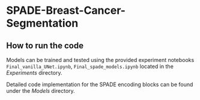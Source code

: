 # SPADE-Breast-Cancer-Segmentation

## How to run the code

Models can be trained and tested using the provided experiment notebooks `Final_vanilla_UNet.ipynb`, `Final_spade_models.ipynb` located in the *Experiments* directory.

Detailed code implementation for the SPADE encoding blocks can be found under the *Models* directory. 
